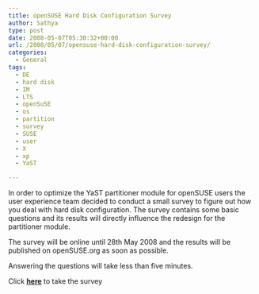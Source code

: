 ```yaml
---
title: openSUSE Hard Disk Configuration Survey
author: Sathya
type: post
date: 2008-05-07T05:30:32+00:00
url: /2008/05/07/opensuse-hard-disk-configuration-survey/
categories:
  - General
tags:
  - DE
  - hard disk
  - IM
  - LTS
  - openSuSE
  - os
  - partition
  - survey
  - SUSE
  - user
  - X
  - xp
  - YaST

---
```

In order to optimize the YaST partitioner module for openSUSE users the user experience team decided to conduct a small survey to figure out how you deal with hard disk configuration. The survey contains some basic questions and its results will directly influence the redesign for the partitioner module.

The survey will be online until 28th May 2008 and the results will be published on openSUSE.org as soon as possible.

Answering the questions will take less than five minutes.

Click [**here**][1] to take the survey

 [1]: https://www.surveymonkey.com/s.aspx?sm=lnZcsBO6PqJ9hjNW01jiyQ_3d_3d

